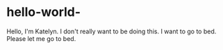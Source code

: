 # hello-world-

Hello, I'm Katelyn. I don't really want to be doing this. I want to go to bed. Please let me go to bed.
